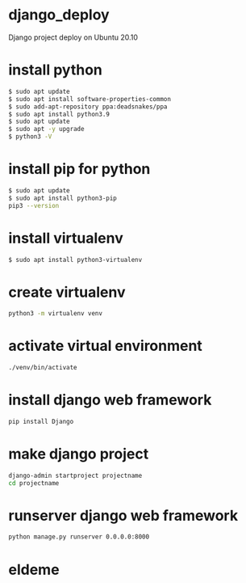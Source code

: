 # django_deploy
Django project deploy on Ubuntu 20.10
# install python
```sh
$ sudo apt update
$ sudo apt install software-properties-common
$ sudo add-apt-repository ppa:deadsnakes/ppa
$ sudo apt install python3.9
$ sudo apt update
$ sudo apt -y upgrade
$ python3 -V
```
# install pip for python
```sh
$ sudo apt update
$ sudo apt install python3-pip
pip3 --version
```
# install virtualenv
```sh
$ sudo apt install python3-virtualenv
```
# create virtualenv
```sh
python3 -m virtualenv venv
```
# activate virtual environment
```sh
./venv/bin/activate
```
# install django web framework
```sh
pip install Django
```
# make django project
```sh
django-admin startproject projectname
cd projectname
```
# runserver django web framework
```sh
python manage.py runserver 0.0.0.0:8000
```
# eldeme
